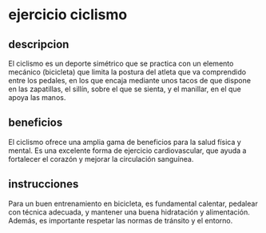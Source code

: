 # ejercicio ciclismo

## descripcion 
El ciclismo es un deporte simétrico que se practica con un elemento mecánico (bicicleta) que limita la postura del atleta que va comprendido entre los pedales, en los que encaja mediante unos tacos de que dispone en las zapatillas, el sillín, sobre el que se sienta, y el manillar, en el que apoya las manos.

## beneficios 
El ciclismo ofrece una amplia gama de beneficios para la salud física y mental. Es una excelente forma de ejercicio cardiovascular, que ayuda a fortalecer el corazón y mejorar la circulación sanguínea.

## instrucciones
Para un buen entrenamiento en bicicleta, es fundamental calentar, pedalear con técnica adecuada, y mantener una buena hidratación y alimentación. Además, es importante respetar las normas de tránsito y el entorno.
